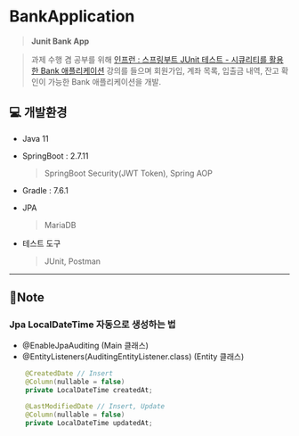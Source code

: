 # BankApplication

> **Junit Bank App**

> 과제 수행 겸 공부를 위해 [인프런 : 스프링부트 JUnit 테스트 - 시큐리티를 활용한 Bank 애플리케이션](https://www.inflearn.com/course/%EC%8A%A4%ED%94%84%EB%A7%81%EB%B6%80%ED%8A%B8-junit-%ED%85%8C%EC%8A%A4%ED%8A%B8/dashboard) 강의를 들으며 회원가입, 계좌 목록, 입출금 내역, 잔고 확인이 가능한 Bank 애플리케이션을 개발.

## 💻 개발환경

- Java 11

- SpringBoot : 2.7.11

  > SpringBoot Security(JWT Token), Spring AOP

- Gradle : 7.6.1

- JPA

  > MariaDB



- 테스트 도구

  > JUnit, Postman

---

## 📒Note

### Jpa LocalDateTime 자동으로 생성하는 법
- @EnableJpaAuditing (Main 클래스)
- @EntityListeners(AuditingEntityListener.class) (Entity 클래스)
```java
    @CreatedDate // Insert
    @Column(nullable = false)
    private LocalDateTime createdAt;

    @LastModifiedDate // Insert, Update
    @Column(nullable = false)
    private LocalDateTime updatedAt;
```